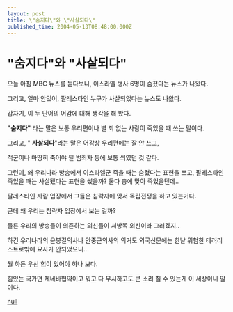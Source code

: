 ```yaml
---
layout: post
title: \"숨지다\"와 \"사살되다\"
published_time: 2004-05-13T08:48:00.000Z
---
```


# \"숨지다\"와 \"사살되다\"


오늘 아침 MBC 뉴스를 듣다보니, 이스라엘 병사 6명이 숨졌다는 뉴스가 나왔다.

그리고, 얼마 안있어, 팔레스타인 누구가 사살되었다는 뉴스도 나왔다.

갑자기, 이 두 단어의 어감에 대해 생각을 해 봤다.

**"숨지다"** 라는 말은 보통 우리편이나 별 죄 없는 사람이 죽었을 때 쓰는 말이다.

그리고, " **사살되다**"라는 말은 어감상 우리편에는 잘 안 쓰고,

적군이나 마땅히 죽어야 될 범죄자 등에 보통 씌였던 것 같다.

그런데, 왜 우리나라 방송에서 이스라엘군 죽을 때는 숨졌다는 표현을 쓰고, 팔레스타인 죽었을 때는 사살됐다는 표현을 썼을까? 둘다 총에 맞아 죽었을텐데..

팔레스타인 사람 입장에서 그들은 침략자에 맞서 독립전쟁을 하고 있는거다.

근데 왜 우리는 침략자 입장에서 보는 걸까?

물론 우리의 방송들이 의존하는 외신들이 서방쪽 외신이라 그러겠지..

하긴 우리나라의 윤봉길의사나 안중근의사의 의거도 외국신문에는 한낱 위험한 테러리스트로밖에 묘사가 안되었으니...

뭘 하든 우선 힘이 있어야 하나 보다.

힘있는 국가면 제네바협약이고 뭐고 다 무시하고도 큰 소리 칠 수 있는게 이 세상이니 말이다.

[null](../6166902.html#6166902_1)

